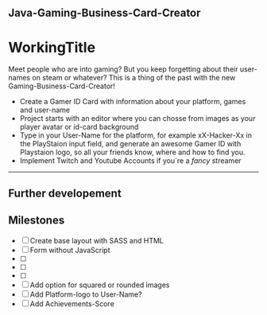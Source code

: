 ## Java-Gaming-Business-Card-Creator

# WorkingTitle

Meet people who are into gaming? But you keep forgetting about their user-names on steam or whatever? This is a thing of the past with the new Gaming-Business-Card-Creator!

- Create a Gamer ID Card with information about your platform, games and user-name
- Project starts with an editor where you can chosse from images as your player avatar or id-card background
- Type in your User-Name for the platform, for example xX-Hacker-Xx in the PlayStaion input field, and generate an awesome Gamer ID with Playstaion logo, so all your friends know, where and how to find you.
- Implement Twitch and Youtube Accounts if you´re a _fancy_ streamer

---

## Further developement

## Milestones

- [ ] Create base layout with SASS and HTML
- [ ] Form without JavaScript
- [ ]
- [ ]
- [ ]
- [ ] Add option for squared or rounded images
- [ ] Add Platform-logo to User-Name?
- [ ] Add Achievements-Score
